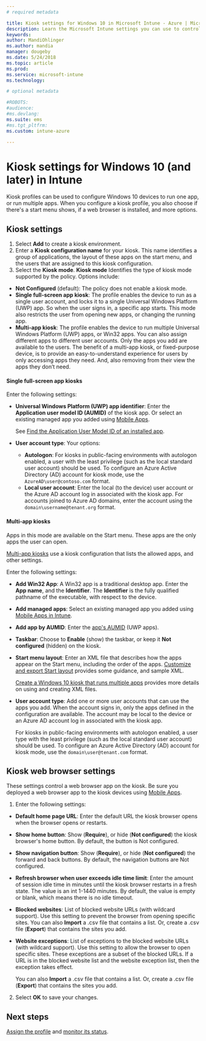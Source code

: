 ```yaml
---
# required metadata

title: Kiosk settings for Windows 10 in Microsoft Intune - Azure | Microsoft Docs
description: Learn the Microsoft Intune settings you can use to control device settings and functionality on devices running Windows 10.
keywords:
author: MandiOhlinger
ms.author: mandia
manager: dougeby
ms.date: 5/24/2018
ms.topic: article
ms.prod:
ms.service: microsoft-intune
ms.technology:

# optional metadata

#ROBOTS:
#audience:
#ms.devlang:
ms.suite: ems
#ms.tgt_pltfrm:
ms.custom: intune-azure

---
```


# Kiosk settings for Windows 10 (and later) in Intune

Kiosk profiles can be used to configure Windows 10 devices to run one app, or run multiple apps. When you configure a kiosk profile, you also choose if there's a start menu shows, if a web browser is installed, and more options.

## Kiosk settings

1. Select **Add** to create a kiosk environment.
2. Enter a **Kiosk configuration name** for your kiosk. This name identifies a group of applications, the layout of these apps on the start menu, and the users that are assigned to this kiosk configuration.
3. Select the **Kiosk mode**. **Kiosk mode** Identifies the type of kiosk mode supported by the policy. Options include:

  - **Not Configured** (default): The policy does not enable a kiosk mode.
  - **Single full-screen app kiosk**: The profile enables the device to run as a single user account, and locks it to a single Universal Windows Platform (UWP) app. So when the user signs in, a specific app starts. This mode also restricts the user from opening new apps, or changing the running app.
  - **Multi-app kiosk**: The profile enables the device to run multiple Universal Windows Platform (UWP) apps, or Win32 apps. You can also assign different apps to different user accounts. Only the apps you add are available to the users. The benefit of a multi-app kiosk, or fixed-purpose device, is to provide an easy-to-understand experience for users by only accessing apps they need. And, also removing from their view the apps they don’t need.

#### Single full-screen app kiosks
Enter the following settings:

- **Universal Windows Platform (UWP) app identifier**: Enter the **Application user model ID (AUMID)** of the kiosk app. Or select an existing managed app you added using [Mobile Apps](apps-add.md).

    See [Find the Application User Model ID of an installed app](https://docs.microsoft.com/windows-hardware/customize/enterprise/find-the-application-user-model-id-of-an-installed-app).

- **User account type**: Your options:

  - **Autologon**: For kiosks in public-facing environments with autologon enabled, a user with the least privilege (such as the local standard user account) should be used. To configure an Azure Active Directory (AD) account for kiosk mode, use the `AzureAD\user@contoso.com` format.
  - **Local user account**: Enter the local (to the device) user account or the Azure AD account log in associated with the kiosk app. For accounts joined to Azure AD domains, enter the account using the `domain\username@tenant.org` format.

#### Multi-app kiosks
Apps in this mode are available on the Start menu. These apps are the only apps the user can open. 

[Multi-app kiosks](https://docs.microsoft.com/windows/configuration/lock-down-windows-10-to-specific-apps#configure-a-kiosk-in-microsoft-intune) use a kiosk configuration that lists the allowed apps, and other settings.

Enter the following settings:

- **Add Win32 App**: A Win32 app is a traditional desktop app. Enter the **App name**, and the **Identifier**. The **Identifier** is the fully qualified pathname of the executable, with respect to the device.
- **Add managed apps**: Select an existing managed app you added using [Mobile Apps in Intune](apps-add.md).
- **Add app by AUMID**: Enter the [app's AUMID](https://docs.microsoft.com/windows-hardware/customize/enterprise/find-the-application-user-model-id-of-an-installed-app) (UWP apps).
- **Taskbar**: Choose to **Enable** (show) the taskbar, or keep it **Not configured** (hidden) on the kiosk.
- **Start menu layout**: Enter an XML file that describes how the apps appear on the Start menu, including the order of the apps. [Customize and export Start layout](https://docs.microsoft.com/windows/configuration/customize-and-export-start-layout) provides some guidance, and sample XML.

  [Create a Windows 10 kiosk that runs multiple apps](https://docs.microsoft.com/windows/configuration/lock-down-windows-10-to-specific-apps#create-xml-file) provides more details on using and creating XML files.

- **User account type**: Add one or more user accounts that can use the apps you add. When the account signs in, only the apps defined in the configuration are available. The account may be local to the device or an Azure AD account log in associated with the kiosk app.

    For kiosks in public-facing environments with autologon enabled, a user type with the least privilege (such as the local standard user account) should be used. To configure an Azure Active Directory (AD) account for kiosk mode, use the `domain\user@tenant.com` format.

## Kiosk web browser settings

These settings control a web browser app on the kiosk. Be sure you deployed a web browser app to the kiosk devices using [Mobile Apps](apps-add.md).

1. Enter the following settings:

  - **Default home page URL**: Enter the default URL the kiosk browser opens when the browser opens or restarts.

  - **Show home button**: Show (**Require**), or hide (**Not configured**) the kiosk browser's home button. By default, the button is Not configured.

  - **Show navigation button**: Show (**Require**), or hide (**Not configured**) the forward and back buttons. By default, the navigation buttons are Not configured.

  - **Refresh browser when user exceeds idle time limit**: Enter the amount of session idle time in minutes until the kiosk browser restarts in a fresh state. The value is an int 1-1440 minutes. By default, the value is empty or blank, which means there is no idle timeout.

  - **Blocked websites**: List of blocked website URLs (with wildcard support). Use this setting to prevent the browser from opening specific sites. You can also **Import** a .csv file that contains a list. Or, create a .csv file (**Export**) that contains the sites you add.

  - **Website exceptions**: List of exceptions to the blocked website URLs (with wildcard support). Use this setting to allow the browser to open specific sites. These exceptions are a subset of the blocked URLs. If a URL is in the blocked website list and the website exception list, then the exception takes effect.

    You can also **Import** a .csv file that contains a list. Or, create a .csv file (**Export**) that contains the sites you add.

2. Select **OK** to save your changes.

## Next steps
[Assign the profile](device-profile-assign.md) and [monitor its status](device-profile-monitor.md).